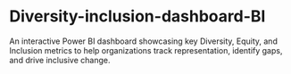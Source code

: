 # Diversity-inclusion-dashboard-BI
An interactive Power BI dashboard showcasing key Diversity, Equity, and Inclusion metrics to help organizations track representation, identify gaps, and drive inclusive change.
